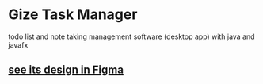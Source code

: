 # Gize Task Manager

todo list and note taking management software (desktop app)
with java and javafx

## <a href="https://www.figma.com/file/qwhp9yWQvWAVxU6JE5kx1O/ToDoList?type=design&node-id=0%3A1&t=1jegm1lkgZeZw71D-1"> see its design in Figma </a>
